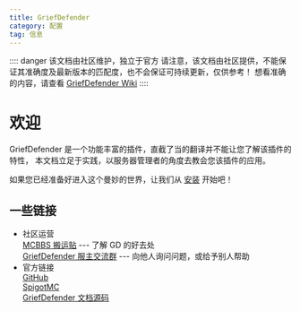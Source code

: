 ```yaml
---
title: GriefDefender
category: 配置
tag: 信息
---
```

:::: danger 该文档由社区维护，独立于官方
请注意，该文档由社区提供，不能保证其准确度及最新版本的匹配度，也不会保证可持续更新，仅供参考！
想看准确的内容，请查看 [GriefDefender Wiki](https://docs.griefdefender.com/wiki)
::::
# 欢迎
GriefDefender 是一个功能丰富的插件，直截了当的翻译并不能让您了解该插件的特性，
本文档立足于实践，以服务器管理者的角度去教会您该插件的应用。

如果您已经准备好进入这个曼妙的世界，让我们从 [安装](./install) 开始吧！

## 一些链接
- 社区运营
<br>[MCBBS 搬运贴](https://www.mcbbs.net/thread-1275237-1-1.html) --- 了解 GD 的好去处
<br>[GriefDefender 服主交流群](https://jq.qq.com/?_wv=1027&k=thsjkzxK) --- 向他人询问问题，或给予别人帮助
- 官方链接
<br>[GitHub](https://github.com/bloodmc/GriefDefender)
<br>[SpigotMC](https://www.spigotmc.org/resources/griefdefender.68900/)
<br>[GriefDefender 文档源码](https://github.com/bloodmc/GriefDefenderDoc)
